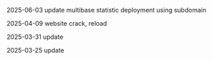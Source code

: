 2025-06-03 update multibase statistic deployment using subdomain

2025-04-09 website crack, reload

2025-03-31 update

2025-03-25 update
